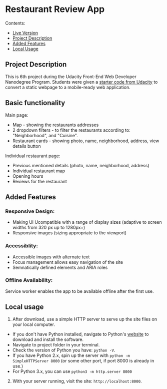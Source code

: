 # Restaurant Review App

Contents:

- [Live Version](#live-version)
- [Project Description](#project-description)
- [Added Features](#added-features)
- [Local Usage](#local-usage)


## Project Description
This is 6th project during the Udacity Front-End Web Developer Nanodegree Program.
Students were given a [starter code from Udacity](https://github.com/udacity/mws-restaurant-stage-1) to convert a static webpage to a mobile-ready web application.


## Basic functionality

Main page:
  - Map - showing the restaurants addresses
  - 2 dropdown filters - to filter the restaurants according to: "Neighborhood", and "Cuisine".
  - Restaurant cards - showing photo, name, neighborhood, address, view details button

Individual restaurant page:
  - Previous mentioned details (photo, name, neighborhood, address)
  - Individual restaurant map
  - Opening hours
  - Reviews for the restaurant


##  Added Features

### Responsive Design:
  - Making UI Ucompatible with a range of display sizes (adaptive to screen widths from 320 px up to 1280px+)
  - Responsive images (sizing appropriate to the viewport)

### Accessiblity:
  - Accessible images with alternate text
  - Focus management allows easy navigation of the site
  - Semnatically defined elements and ARIA roles

### Offline Availability:
  Service worker enables the app to be available offline after the first use.


## Local usage

  1. After download, use a simple HTTP server to serve up the site files on your local computer.
  - If you don't have Python installed, navigate to Python's [website](https://www.python.org/) to download and install the software.
  - Navigate to project folder in your terminal.
  - Check the version of Python you have: `python -V`.
  - If you have Python 2.x, spin up the server with `python -m SimpleHTTPServer 8000` (or some other port, if port 8000 is already in use.)
  - For Python 3.x, you can use `python3 -m http.server 8000`

  2. With your server running, visit the site: `http://localhost:8000`.
